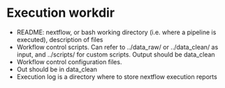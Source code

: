 # Execution workdir
- README: nextflow, or bash working directory (i.e. where a pipeline is executed), description of files
- Workflow control scripts. Can refer to ../data_raw/ or ../data_clean/ as input, and ../scripts/ for custom scripts. Output should be data_clean
- Workflow control configuration files.
- Out should be in data_clean
- Execution log is a directory where to store nextflow execution reports

